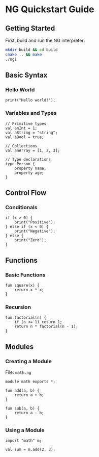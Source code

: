 # NG Quickstart Guide

## Getting Started

First, build and run the NG interpreter:
```bash
mkdir build && cd build
cmake .. && make
./ngi
```

## Basic Syntax

### Hello World
```ng
print("Hello world!");
```

### Variables and Types
```ng
// Primitive types
val anInt = 1;
val aString = "string";
val aBool = true;

// Collections
val anArray = [1, 2, 3];

// Type declarations
type Person {
    property name;
    property age;
}
```

## Control Flow

### Conditionals
```ng
if (x > 0) {
    print("Positive");
} else if (x < 0) {
    print("Negative");
} else {
    print("Zero");
}
```


## Functions

### Basic Functions
```ng
fun square(x) {
    return x * x;
}
```

### Recursion
```ng
fun factorial(n) {
    if (n <= 1) return 1;
    return n * factorial(n - 1);
}
```

## Modules

### Creating a Module
File: `math.ng`
```ng
module math exports *;

fun add(a, b) {
    return a + b;
}

fun sub(a, b) {
    return a - b;
}
```

### Using a Module
```ng
import "math" m;

val sum = m.add(2, 3);
```
